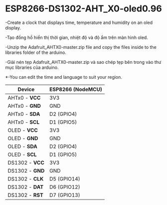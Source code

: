 # ESP8266-DS1302-AHT_X0-oled0.96
-Create a clock that displays time, temperature and humidity on an oled display.


-Tạo đồng hồ hiển thị thời gian, nhiệt độ và độ ẩm trên màn hình oled.


-Unzip the Adafruit_AHTX0-master.zip file and copy the files inside to the libraries folder of the arduino.


-Giải nén tẹp Adafruit_AHTX0-master.zip và sao chép tẹp bên trong vào thư mục libraries của arduino.


*-You can edit the time and language to suit your region.


| Device             | ESP8266 (NodeMCU) |
| -------------------| ----------------- | 
| AHTx0 - **VCC**    | 3V3               |
| AHTx0 - **GND**    | GND               |
| AHTx0 - **SDA**    | D2 (GPIO4)        |
| AHTx0 - **SCL**    | D1 (GPIO5)        |
| OLED - **VCC**     | 3V3               |
| OLED - **GND**     | GND               |
| OLED - **SDA**     | D2 (GPIO4)        |
| OLED - **SCL**     | D1 (GPIO5)        |
| DS1302 - **VCC**   | 3V3               |
| DS1302 - **GND**   | GND               |
| DS1302 - **CLK**   | D5 (GPIO14)       |
| DS1302 - **DAT**   | D6 (GPIO12)       |
| DS1302 - **RST**   | D7 (GPIO13)       |
